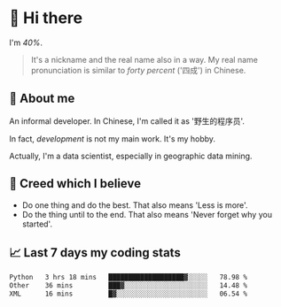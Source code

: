# 👋 Hi there

I'm *40%*.

> It's a nickname and the real name also in a way.
> My real name pronunciation is similar to *forty percent* ('四成') in Chinese.

## :speech_balloon: About me

An informal developer. In Chinese, I'm called it as '野生的程序员'.

In fact, _development_ is not my main work. It's my hobby.

Actually, I'm a data scientist, especially in geographic data mining.

## :see_no_evil: Creed which I believe

- Do one thing and do the best. That also means 'Less is more'.
- Do the thing until to the end. That also means 'Never forget why you started'.

## :chart_with_upwards_trend: Last 7 days my coding stats

<!--START_SECTION:waka-->

```txt
Python   3 hrs 18 mins   ███████████████████▓░░░░░   78.98 %
Other    36 mins         ███▓░░░░░░░░░░░░░░░░░░░░░   14.48 %
XML      16 mins         █▓░░░░░░░░░░░░░░░░░░░░░░░   06.54 %
```

<!--END_SECTION:waka-->
